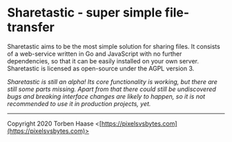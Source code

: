 # Sharetastic - super simple file-transfer

Sharetastic aims to be the most simple solution for sharing files. It consists of a web-service written in Go and JavaScript with no further dependencies, so that it can be easily installed on your own server. Sharetastic is licensed as open-source under the AGPL version 3.

*Sharetastic is still an alpha! Its core functionality is working, but there are still some parts missing. Apart from that there could still be undiscovered bugs and breaking interface changes are likely to happen, so it is not recommended to use it in production projects, yet.*

----

Copyright 2020 Torben Haase \<[https://pixelsvsbytes.com](https://pixelsvsbytes.com)>
